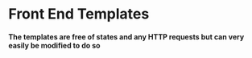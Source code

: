 # Front End Templates 



#### The templates are free of states and any HTTP requests but can very easily be modified to do so